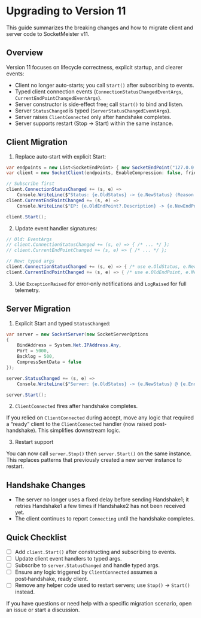 # Upgrading to Version 11

This guide summarizes the breaking changes and how to migrate client and server code to SocketMeister v11.

## Overview

Version 11 focuses on lifecycle correctness, explicit startup, and clearer events:

- Client no longer auto-starts; you call `Start()` after subscribing to events.
- Typed client connection events (`ConnectionStatusChangedEventArgs`, `CurrentEndPointChangedEventArgs`).
- Server constructor is side‑effect free; call `Start()` to bind and listen.
- Server `StatusChanged` is typed (`ServerStatusChangedEventArgs`).
- Server raises `ClientConnected` only after handshake completes.
- Server supports restart (Stop → Start) within the same instance.

## Client Migration

1) Replace auto‑start with explicit Start:

```csharp
var endpoints = new List<SocketEndPoint> { new SocketEndPoint("127.0.0.1", 5000) };
var client = new SocketClient(endpoints, EnableCompression: false, friendlyName: "AppClient");

// Subscribe first
client.ConnectionStatusChanged += (s, e) =>
    Console.WriteLine($"Status: {e.OldStatus} -> {e.NewStatus} (Reason: {e.Reason})");
client.CurrentEndPointChanged += (s, e) =>
    Console.WriteLine($"EP: {e.OldEndPoint?.Description} -> {e.NewEndPoint.Description}");

client.Start();
```

2) Update event handler signatures:

```csharp
// Old: EventArgs
// client.ConnectionStatusChanged += (s, e) => { /* ... */ };
// client.CurrentEndPointChanged += (s, e) => { /* ... */ };

// New: typed args
client.ConnectionStatusChanged += (s, e) => { /* use e.OldStatus, e.NewStatus, e.Reason */ };
client.CurrentEndPointChanged += (s, e) => { /* use e.OldEndPoint, e.NewEndPoint */ };
```

3) Use `ExceptionRaised` for error‑only notifications and `LogRaised` for full telemetry.

## Server Migration

1) Explicit Start and typed `StatusChanged`:

```csharp
var server = new SocketServer(new SocketServerOptions
{
    BindAddress = System.Net.IPAddress.Any,
    Port = 5000,
    Backlog = 500,
    CompressSentData = false
});

server.StatusChanged += (s, e) =>
    Console.WriteLine($"Server: {e.OldStatus} -> {e.NewStatus} @ {e.EndPoint}");

server.Start();
```

2) `ClientConnected` fires after handshake completes.

If you relied on `ClientConnected` during accept, move any logic that required a “ready” client to the `ClientConnected` handler (now raised post-handshake). This simplifies downstream logic.

3) Restart support

You can now call `server.Stop()` then `server.Start()` on the same instance. This replaces patterns that previously created a new server instance to restart.

## Handshake Changes

- The server no longer uses a fixed delay before sending Handshake1; it retries Handshake1 a few times if Handshake2 has not been received yet.
- The client continues to report `Connecting` until the handshake completes.

## Quick Checklist

- [ ] Add `client.Start()` after constructing and subscribing to events.
- [ ] Update client event handlers to typed args.
- [ ] Subscribe to `server.StatusChanged` and handle typed args.
- [ ] Ensure any logic triggered by `ClientConnected` assumes a post‑handshake, ready client.
- [ ] Remove any helper code used to restart servers; use `Stop()` → `Start()` instead.

If you have questions or need help with a specific migration scenario, open an issue or start a discussion.

